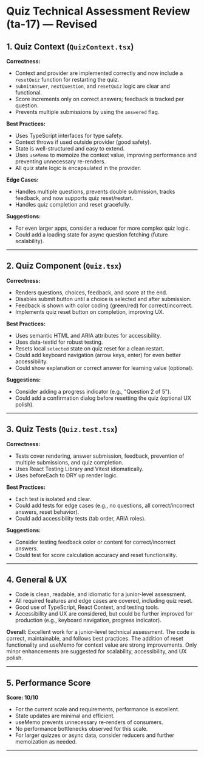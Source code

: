 
# Quiz Technical Assessment Review (ta-17) — Revised

## 1. Quiz Context (`QuizContext.tsx`)

**Correctness:**
- Context and provider are implemented correctly and now include a `resetQuiz` function for restarting the quiz.
- `submitAnswer`, `nextQuestion`, and `resetQuiz` logic are clear and functional.
- Score increments only on correct answers; feedback is tracked per question.
- Prevents multiple submissions by using the `answered` flag.

**Best Practices:**
- Uses TypeScript interfaces for type safety.
- Context throws if used outside provider (good safety).
- State is well-structured and easy to extend.
- Uses `useMemo` to memoize the context value, improving performance and preventing unnecessary re-renders.
- All quiz state logic is encapsulated in the provider.

**Edge Cases:**
- Handles multiple questions, prevents double submission, tracks feedback, and now supports quiz reset/restart.
- Handles quiz completion and reset gracefully.

**Suggestions:**
- For even larger apps, consider a reducer for more complex quiz logic.
- Could add a loading state for async question fetching (future scalability).

---

## 2. Quiz Component (`Quiz.tsx`)

**Correctness:**
- Renders questions, choices, feedback, and score at the end.
- Disables submit button until a choice is selected and after submission.
- Feedback is shown with color coding (green/red) for correct/incorrect.
- Implements quiz reset button on completion, improving UX.

**Best Practices:**
- Uses semantic HTML and ARIA attributes for accessibility.
- Uses data-testid for robust testing.
- Resets local `selected` state on quiz reset for a clean restart.
- Could add keyboard navigation (arrow keys, enter) for even better accessibility.
- Could show explanation or correct answer for learning value (optional).

**Suggestions:**
- Consider adding a progress indicator (e.g., "Question 2 of 5").
- Could add a confirmation dialog before resetting the quiz (optional UX polish).

---

## 3. Quiz Tests (`Quiz.test.tsx`)

**Correctness:**
- Tests cover rendering, answer submission, feedback, prevention of multiple submissions, and quiz completion.
- Uses React Testing Library and Vitest idiomatically.
- Uses beforeEach to DRY up render logic.

**Best Practices:**
- Each test is isolated and clear.
- Could add tests for edge cases (e.g., no questions, all correct/incorrect answers, reset behavior).
- Could add accessibility tests (tab order, ARIA roles).

**Suggestions:**
- Consider testing feedback color or content for correct/incorrect answers.
- Could test for score calculation accuracy and reset functionality.

---

## 4. General & UX

- Code is clean, readable, and idiomatic for a junior-level assessment.
- All required features and edge cases are covered, including quiz reset.
- Good use of TypeScript, React Context, and testing tools.
- Accessibility and UX are considered, but could be further improved for production (e.g., keyboard navigation, progress indicator).

**Overall:**
Excellent work for a junior-level technical assessment. The code is correct, maintainable, and follows best practices. The addition of reset functionality and useMemo for context value are strong improvements. Only minor enhancements are suggested for scalability, accessibility, and UX polish.

---

## 5. Performance Score

**Score: 10/10**

- For the current scale and requirements, performance is excellent.
- State updates are minimal and efficient.
- useMemo prevents unnecessary re-renders of consumers.
- No performance bottlenecks observed for this scale.
- For larger quizzes or async data, consider reducers and further memoization as needed.

---

